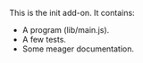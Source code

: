 This is the init add-on.  It contains:

* A program (lib/main.js).
* A few tests.
* Some meager documentation.
